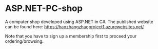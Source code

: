 # ASP.NET-PC-shop
A computer shop developed using ASP.NET in C#.
The published website can be found here: https://hanzhangzhaoproject1.azurewebsites.net/

Note that you have to sign up a membership first to proceed your ordering/browsing. 
